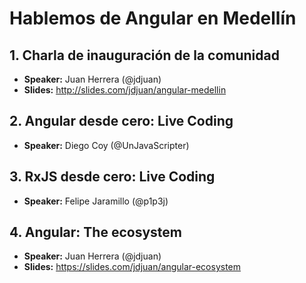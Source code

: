 # Hablemos de Angular en Medellín

## 1. Charla de inauguración de la comunidad 

- **Speaker:** Juan Herrera (@jdjuan)
- **Slides:** http://slides.com/jdjuan/angular-medellin

## 2. Angular desde cero: Live Coding 

- **Speaker:** Diego Coy (@UnJavaScripter)

## 3. RxJS desde cero: Live Coding

- **Speaker:** Felipe Jaramillo (@p1p3j)

## 4. Angular: The ecosystem

- **Speaker:** Juan Herrera (@jdjuan)
- **Slides:** https://slides.com/jdjuan/angular-ecosystem
